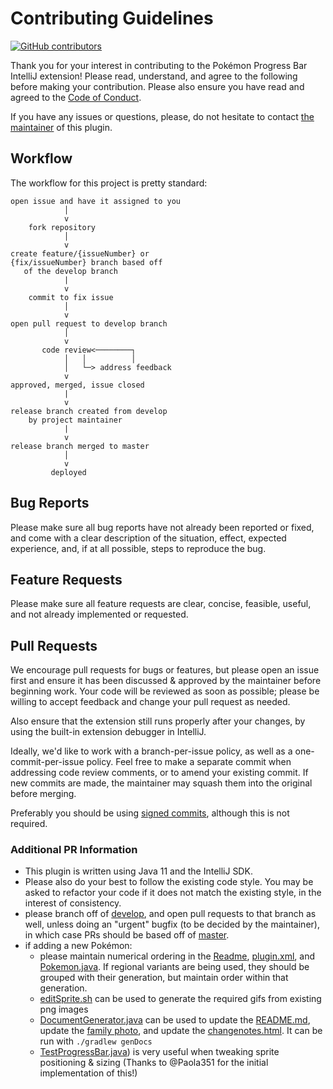 # Contributing Guidelines

[![GitHub contributors](https://img.shields.io/github/contributors/kagof/intellij-pokemon-progress)](https://github.com/kagof/intellij-pokemon-progress/graphs/contributors)

Thank you for your interest in contributing to the Pokémon Progress Bar IntelliJ extension! Please read, understand, and agree to the following before making your contribution. Please also ensure you have read and agreed to the [Code of Conduct](CODE_OF_CONDUCT.md).

If you have any issues or questions, please, do not hesitate to contact [the maintainer](https://github.com/kagof) of this plugin.

## Workflow

The workflow for this project is pretty standard:

```none
open issue and have it assigned to you
            │
            v
    fork repository
            │
            v
create feature/{issueNumber} or 
{fix/issueNumber} branch based off
   of the develop branch
            |
            v
    commit to fix issue
            │
            v
open pull request to develop branch
            │
            v
       code review<────────┐
            │   │          │
            │   └─> address feedback
            v
approved, merged, issue closed
            |
            v
release branch created from develop
    by project maintainer
            |
            v
release branch merged to master
            │
            v
         deployed
```

## Bug Reports

Please make sure all bug reports have not already been reported or fixed, and come with a clear description of the situation, effect, expected experience, and, if at all possible, steps to reproduce the bug.

## Feature Requests

Please make sure all feature requests are clear, concise, feasible, useful, and not already implemented or requested.

## Pull Requests

We encourage pull requests for bugs or features, but please open an issue first and ensure it has been discussed & approved by the maintainer before beginning work. Your code will be reviewed as soon as possible; please be willing to accept feedback and change your pull request as needed.

Also ensure that the extension still runs properly after your changes, by using the built-in extension debugger in IntelliJ.

Ideally, we'd like to work with a branch-per-issue policy, as well as a one-commit-per-issue policy. Feel free to make a separate commit when addressing code review comments, or to amend your existing commit. If new commits are made, the maintainer may squash them into the original before merging.

Preferably you should be using [signed commits](https://help.github.com/en/articles/signing-commits), although this is not required.

### Additional PR Information

* This plugin is written using Java 11 and the IntelliJ SDK.
* Please also do your best to follow the existing code style. You may be asked to refactor your code if it does not match the existing style, in the interest of consistency.
* please branch off of [develop](https://github.com/kagof/intellij-pokemon-progress/tree/develop), and open pull requests to that branch as well, unless doing an "urgent" bugfix (to be decided by the maintainer), in which case PRs should be based off of [master](https://github.com/kagof/intellij-pokemon-progress/tree/master).
* if adding a new Pokémon:
    * please maintain numerical ordering in the [Readme](README.md), [plugin.xml](src/main/resources/META-INF/plugin.xml), and [Pokemon.java](src/main/java/com/kagof/intellij/plugins/pokeprogress/Pokemon.java). If regional variants are being used, they should be grouped with their generation, but maintain order within that generation.
    * [editSprite.sh](editSprite.sh) can be used to generate the required gifs from existing png images
    * [DocumentGenerator.java](src/test/java/com/kagof/intellij/plugins/pokeprogress/DocumentationGenerator.java) can be used to update the [README.md](README.md), update the [family photo](eg/family.gif), and update the [changenotes.html](changenotes.html). It can be run with `./gradlew genDocs`
    * [TestProgressBar.java](src/test/java/com/kagof/intellij/plugins/pokeprogress/TestProgressBar.java)) is very useful when tweaking sprite positioning & sizing (Thanks to @Paola351 for the initial implementation of this!)